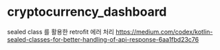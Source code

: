 # cryptocurrency_dashboard

sealed class 를 활용한 retrofit 에러 처리
https://medium.com/codex/kotlin-sealed-classes-for-better-handling-of-api-response-6aa1fbd23c76
